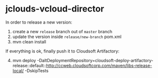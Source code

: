 jclouds-vcloud-director
=======================

In order to release a new version:

1. create a new `release` branch out of `master` branch
2. update the version inside `release/new-branch` pom.xml
3. mvn clean install

If everything is ok, finally push it to Cloudsoft Artifactory:

4. mvn deploy -DaltDeploymentRepository=cloudsoft-deploy-artifactory-release::default::http://ccweb.cloudsoftcorp.com/maven/libs-release-local/ -DskipTests
